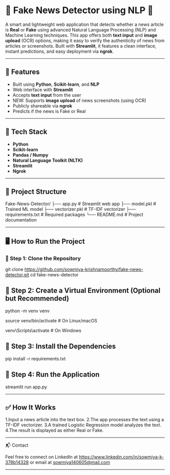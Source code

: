 
# 📰 Fake News Detector using NLP 🧠

A smart and lightweight web application that detects whether a news article is **Real** or **Fake** using advanced Natural Language Processing (NLP) and Machine Learning techniques. This app offers both **text input** and **image upload** (OCR) options, making it easy to verify the authenticity of news from articles or screenshots. Built with **Streamlit**, it features a clean interface, instant predictions, and easy deployment via **ngrok**.


---

## 📌 Features

- Built using **Python**, **Scikit-learn**, and **NLP**
- Web interface with **Streamlit**
- Accepts **text input** from the user
- NEW: Supports **image upload** of news screenshots (using OCR)
- Publicly shareable via **ngrok**
- Predicts if the news is Fake or Real

---

## 🧠 Tech Stack

- **Python**
- **Scikit-learn**
- **Pandas / Numpy**
- **Natural Language Toolkit (NLTK)**
- **Streamlit**
- **Ngrok**


---

## 📁 Project Structure

Fake-News-Detector/
├── app.py # Streamlit web app
├── model.pkl # Trained ML model
├── vectorizer.pkl # TF-IDF vectorizer
├── requirements.txt # Required packages
└── README.md # Project documentation


---

## 🖥️ How to Run the Project

### 🔧 Step 1: Clone the Repository

git clone https://github.com/sowmiya-krishnamoorthy/fake-news-detector.git
cd fake-news-detector

## 🔧 Step 2: Create a Virtual Environment (Optional but Recommended)

python -m venv venv

source venv/bin/activate       # On Linux/macOS

venv\Scripts\activate          # On Windows

## 🔧 Step 3: Install the Dependencies
pip install -r requirements.txt

## 🔧 Step 4: Run the Application
streamlit run app.py

---


## ✅ How It Works

1.Input a news article into the text box.
2.The app processes the text using a TF-IDF vectorizer.
3.A trained Logistic Regression model analyzes the text.
4.The result is displayed as either Real or Fake.


---

📬 Contact

Feel free to connect on LinkedIn at https://www.linkedin.com/in/sowmiya-k-378b14328  or  email at  sowmiya140605@mail.com

---
